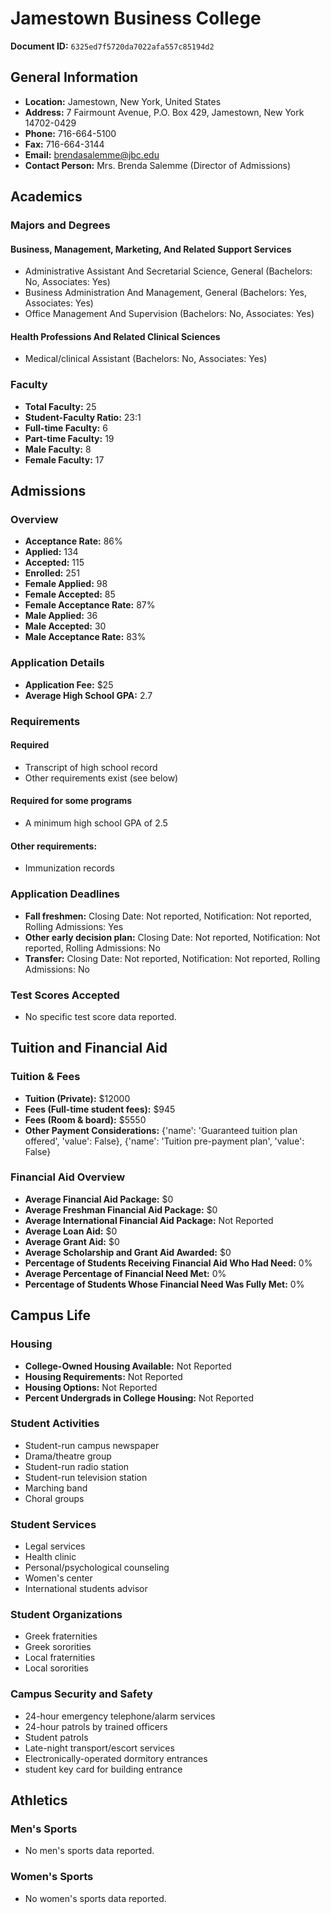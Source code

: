 # Jamestown Business College

**Document ID:** `6325ed7f5720da7022afa557c85194d2`

## General Information

- **Location:** Jamestown, New York, United States
- **Address:** 7 Fairmount Avenue, P.O. Box 429, Jamestown, New York 14702-0429
- **Phone:** 716-664-5100
- **Fax:** 716-664-3144
- **Email:** brendasalemme@jbc.edu
- **Contact Person:** Mrs. Brenda Salemme (Director of Admissions)

## Academics

### Majors and Degrees

#### Business, Management, Marketing, And Related Support Services

- Administrative Assistant And Secretarial Science, General (Bachelors: No, Associates: Yes)
- Business Administration And Management, General (Bachelors: Yes, Associates: Yes)
- Office Management And Supervision (Bachelors: No, Associates: Yes)

#### Health Professions And Related Clinical Sciences

- Medical/clinical Assistant (Bachelors: No, Associates: Yes)

### Faculty

- **Total Faculty:** 25
- **Student-Faculty Ratio:** 23:1
- **Full-time Faculty:** 6
- **Part-time Faculty:** 19
- **Male Faculty:** 8
- **Female Faculty:** 17

## Admissions

### Overview

- **Acceptance Rate:** 86%
- **Applied:** 134
- **Accepted:** 115
- **Enrolled:** 251
- **Female Applied:** 98
- **Female Accepted:** 85
- **Female Acceptance Rate:** 87%
- **Male Applied:** 36
- **Male Accepted:** 30
- **Male Acceptance Rate:** 83%

### Application Details

- **Application Fee:** $25
- **Average High School GPA:** 2.7

### Requirements

#### Required

- Transcript of high school record
- Other requirements exist (see below)

#### Required for some programs

- A minimum high school GPA of 2.5

#### Other requirements:

- Immunization records

### Application Deadlines

- **Fall freshmen:** Closing Date: Not reported, Notification: Not reported, Rolling Admissions: Yes
- **Other early decision plan:** Closing Date: Not reported, Notification: Not reported, Rolling Admissions: No
- **Transfer:** Closing Date: Not reported, Notification: Not reported, Rolling Admissions: No

### Test Scores Accepted

- No specific test score data reported.

## Tuition and Financial Aid

### Tuition & Fees

- **Tuition (Private):** $12000
- **Fees (Full-time student fees):** $945
- **Fees (Room & board):** $5550
- **Other Payment Considerations:** {'name': 'Guaranteed tuition plan offered', 'value': False}, {'name': 'Tuition pre-payment plan', 'value': False}

### Financial Aid Overview

- **Average Financial Aid Package:** $0
- **Average Freshman Financial Aid Package:** $0
- **Average International Financial Aid Package:** Not Reported
- **Average Loan Aid:** $0
- **Average Grant Aid:** $0
- **Average Scholarship and Grant Aid Awarded:** $0
- **Percentage of Students Receiving Financial Aid Who Had Need:** 0%
- **Average Percentage of Financial Need Met:** 0%
- **Percentage of Students Whose Financial Need Was Fully Met:** 0%

## Campus Life

### Housing

- **College-Owned Housing Available:** Not Reported
- **Housing Requirements:** Not Reported
- **Housing Options:** Not Reported
- **Percent Undergrads in College Housing:** Not Reported

### Student Activities

- Student-run campus newspaper
- Drama/theatre group
- Student-run radio station
- Student-run television station
- Marching band
- Choral groups

### Student Services

- Legal services
- Health clinic
- Personal/psychological counseling
- Women's center
- International students advisor

### Student Organizations

- Greek fraternities
- Greek sororities
- Local fraternities
- Local sororities

### Campus Security and Safety

- 24-hour emergency telephone/alarm services
- 24-hour patrols by trained officers
- Student patrols
- Late-night transport/escort services
- Electronically-operated dormitory entrances
- student key card for building entrance

## Athletics

### Men's Sports

- No men's sports data reported.

### Women's Sports

- No women's sports data reported.
